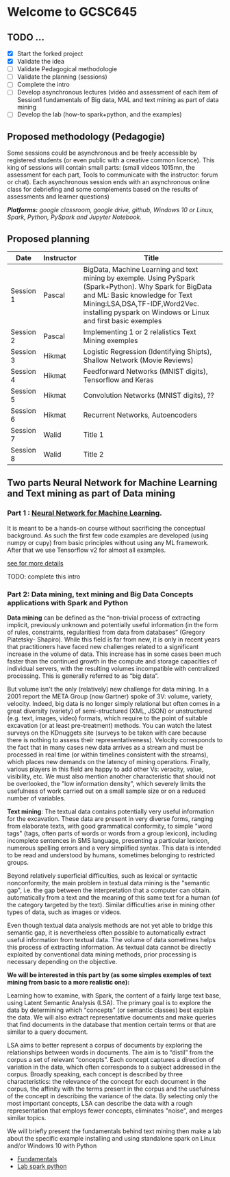 # Welcome to GCSC645

## TODO ... 
- [x] Start the forked project
- [x] Validate the idea
- [ ] Validate Pedagogical methodologie
- [ ] Validate the planning (sessions)
- [ ] Complete the intro
- [ ] Develop asynchronous lectures (vidéo and assessment of each item of Session1 fundamentals of Big data, MAL and text mining as part of data mining
- [ ] Develop the lab (how-to spark+python, and the examples)

## Proposed methodology (Pedagogie)

Some sessions could be asynchronous and be freely accessible by registered students (or even public with a creative common licence). This king of sessions will contain small parts: (small videos 1015mn, the assessment for each part, Tools to communicate with the instructor: forum or chat). Each asynchronous session ends with an asynchronous online class for debriefing and some complements based on the results of assessments and learner questions)

_**Platforms:**  google classroom, google drive, github, Windows 10 or Linux, Spark, Python, PySpark and Jupyter Notebook._


## Proposed planning

| Date | Instructor | Title |
|  ---- |  ----------|   ------|
| Session 1 | Pascal | BigData, Machine Learning and text mining by exemple. Using PySpark (Spark+Python).  Why Spark for BigData and ML: Basic knowledge for Text Mining:LSA,DSA,TF-IDF,Word2Vec. installing pyspark on Windows or Linux and first basic exemples |
| Session 2 | Pascal | Implementing 1 or 2 relalistics Text Mining exemples  |
| Session 3 | Hikmat | Logistic Regression (Identifying Shipts), Shallow Network (Movie Reviews)|
| Session 4 | Hikmat | Feedforward Networks (MNIST digits), Tensorflow and Keras|
| Session 5 | Hikmat | Convolution Networks (MNIST digits), ??|
| Session 6 | Hikmat | Recurrent Networks, Autoencoders|
| Session 7 | Walid | Title 1 |
| Session 8 | Walid | Title 2 |



## Two parts Neural Network for Machine Learning and Text mining as part of Data mining

### Part 1 : [Neural Network for Machine Learning](README). 

It is meant to be a hands-on course without sacrificing the conceptual background. As such the first few code examples are developed (using numpy or cupy) from basic principles without using any ML framework. After that we use Tensorflow v2 for almost all examples.

[see for more details](https://github.com/hikmatfarhat-ndu/CSC645)

TODO: complete this intro

### Part 2: Data mining, text mining and Big Data Concepts applications with Spark and Python


**Data mining** can be defined as the “non-trivial process of extracting implicit, previously unknown and potentially useful information (in the form of rules, constraints, regularities) from data from databases” (Gregory Piatetsky- Shapiro). While this field is far from new, it is only in recent years that practitioners have faced new challenges related to a significant increase in the volume of data. This increase has in some cases been much faster than the continued growth in the compute and storage capacities of individual servers, with the resulting volumes incompatible with centralized processing. This is generally referred to as “big data”.

But volume isn't the only (relatively) new challenge for data mining. In a 2001 report the META Group (now Gartner) spoke of 3V: volume, variety, velocity. Indeed, big data is no longer simply relational but often comes in a great diversity (variety) of semi-structured (XML, JSON) or unstructured (e.g. text, images, video) formats, which require to the point of suitable excavation (or at least pre-treatment) methods. You can watch the latest surveys on the KDnuggets site (surveys to be taken with care because there is nothing to assess their representativeness). Velocity corresponds to the fact that in many cases new data arrives as a stream and must be processed in real time (or within timelines consistent with the streams), which places new demands on the latency of mining operations. Finally, various players in this field are happy to add other Vs: veracity, value, visibility, etc. We must also mention another characteristic that should not be overlooked, the "low information density", which severely limits the usefulness of work carried out on a small sample size or on a reduced number of variables.

**Text mining**: The textual data contains potentially very useful information for the excavation. These data are present in very diverse forms, ranging from elaborate texts, with good grammatical conformity, to simple "word tags" (tags, often parts of words or words from a group lexicon), including incomplete sentences in SMS language, presenting a particular lexicon, numerous spelling errors and a very simplified syntax. This data is intended to be read and understood by humans, sometimes belonging to restricted groups.


Beyond relatively superficial difficulties, such as lexical or syntactic nonconformity, the main problem in textual data mining is the "semantic gap", i.e. the gap between the interpretation that a computer can obtain. automatically from a text and the meaning of this same text for a human (of the category targeted by the text). Similar difficulties arise in mining other types of data, such as images or videos.

Even though textual data analysis methods are not yet able to bridge this semantic gap, it is nevertheless often possible to automatically extract useful information from textual data. The volume of data sometimes helps this process of extracting information. As textual data cannot be directly exploited by conventional data mining methods, prior processing is necessary depending on the objective.

**We will be interested in this part by (as some simples exemples of text mining from basic to a more realistic one):**

Learning how to examine, with Spark, the content of a fairly large text base, using Latent Semantic Analysis (LSA). The primary goal is to explore the data by determining which "concepts" (or semantic classes) best explain the data. We will also extract representative documents and make queries that find documents in the database that mention certain terms or that are similar to a query document.

LSA aims to better represent a corpus of documents by exploring the relationships between words in documents. The aim is to “distil” from the corpus a set of relevant “concepts”. Each concept captures a direction of variation in the data, which often corresponds to a subject addressed in the corpus. Broadly speaking, each concept is described by three characteristics: the relevance of the concept for each document in the corpus, the affinity with the terms present in the corpus and the usefulness of the concept in describing the variance of the data. By selecting only the most important concepts, LSA can describe the data with a rough representation that employs fewer concepts, eliminates "noise", and merges similar topics.

We will briefly present the fundamentals behind text mining then make a lab about the specific example installing and using standalone spark on Linux and/or Windows 10 with Python 

* [Fundamentals](Fundamentals)
* [Lab spark python](Labs)



